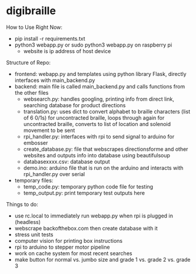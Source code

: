# digibraille

How to Use Right Now:
- pip install -r requirements.txt
- python3 webapp.py or sudo python3 webapp.py on raspberry pi
    - website is ip address of host device

Structure of Repo:
- frontend: webapp.py and templates using python library Flask, directly interfaces with main_backend.py
- backend: main file is called main_backend.py and calls functions from the other files
    - websearch.py: handles googling, printing info from direct link, searching database for product directions
    - translation.py: uses dict to convert alphabet to braille characters (list of 6 0/1s) for uncontracted braille, loops through again for uncontracted braille, converts to list of location and solenoid movement to be sent
    - rpi_handler.py: interfaces with rpi to send signal to arduino for embosser
    - create_database.py: file that webscrapes directionsforme and other websites and outputs info into database using beautifulsoup
    - databasexxxx.csv: database output
    - demo.ino: arduino file that is run on the arduino and interacts with rpi_handler.py over serial
- temporary files:
    - temp_code.py: temporary python code file for testing
    - temp_output.py: print temporary test outputs here

Things to do:
- use rc.local to immediately run webapp.py when rpi is plugged in (headless)
- webscrape backofthebox.com then create database with it
- stress unit tests
- computer vision for printing box instructions
- rpi to arduino to stepper motor pipeline
- work on cache system for most recent searches
- make button for normal vs. jumbo size and grade 1 vs. grade 2 vs. grade 3